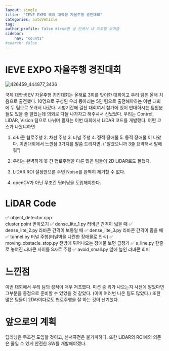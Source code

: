 ```yaml
---
layout: single
title:  "IEVE EXPO 국제 대학생 자율주행 경진대회"
categories: autoVehicle
tag: 
author_profile: false #true면 글 안에서 내 프로필 보여줌
sidebar:
    nav: "counts"
#search: false
---
```


# IEVE EXPO 자율주행 경진대회
![426459_444877_3436](https://github.com/jwjungwoo/jwjungwoo.github.io/assets/140131247/92769523-b9f0-4036-a35a-0b4bced711d2)   

국제 대학생 EV 자율주행 경진대회는 올해로 3회를 맞이한 대회이고 우리 팀은 올해 처음으로 출전했다. 10명으로 구성된 우리 동아리는 5인 팀으로 출전해야하는 이번 대회에 두 팀으로 쪼개서 나갔다. 
시험기간에 걸친 대회여서 참가에 있어 반대하시는 팀원분들도 있을 줄 알았는데 의외로 다들 나가자고 해주셔서 신났었다. 우리는 Control, LiDAR, Vision 팀으로 나뉘며 필자는 
이번 대회에서 LiDAR 코드를 개발했다. 어떤 코스가 나왔냐하면 
1. 라바콘 협로주행 2. 차선 주행 3. 터널 주행 4. 정적 장애물 5. 동적 장애물 이 나왔다. 이번대회에서 느낀점 3가지를 말씀 드리자면. \(\"알겠으니까 3줄 요약해서 말해줘\"\)   
   
1. 우리는 완벽하게 못 간 협로주행을 다른 많은 팀들이 2D LiDAR로도 잘했다.   
2. LiDAR ROI 설정만으론 주변 Noise를 완벽히 제거할 수 없다.   
3. openCV가 아닌 무조건 딥러닝을 도입해야한다.

# LiDAR Code
✅ object_detector.cpp  
cluster point 받아오기
✅ dense_lite_1.py
라바콘 간격이 넓을 때
✅ dense_lite_2.py
라바콘 간격이 보통일 때
✅ dense_lite_3.py
라바콘 간격이 좁을 때
✅ tunnel.py
터널 주행(터널벽을 나란한 장애물로 인식)
✅ moving_obstacle_stop.py
전방에 튀어나오는 장애물 보면 급정거
✅ s_line.py
한줄로 놓여진 라바콘 사이를 S자로 주행
✅ avoid_small.py
앞에 높인 라바콘 회피

# 느낀점
이번 대회에서 우리 팀의 성적이 매우 저조했다. 미션 중 뭐가 나오는지 사전에 알았다면 그부분을 중점으로 준비할 수 있었을 것 같았다. (이미 여러번 나온 팀도 많았다.) 또한 많은 팀들이 2D라이다로도 협로주행을 잘 하는 것이 신기했다. 

# 앞으로의 계획
딥러닝은 무조건 도입할 것이고, 센서퓨전은 불가피하다. 또한 LiDAR의 ROI에의 의존은 줄일 수 있게 안전한 SW를 개발해야겠다.
